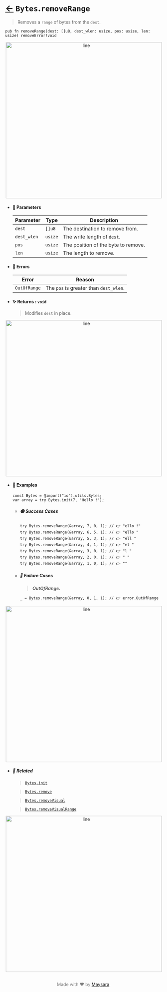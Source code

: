 # [←](../Bytes.md) `Bytes`.`removeRange`

> Removes a `range` of bytes from the `dest`.

```zig
pub fn removeRange(dest: []u8, dest_wlen: usize, pos: usize, len: usize) removeError!void
```


<div align="center">
<img src="https://raw.githubusercontent.com/maysara-elshewehy/io-bench/refs/heads/main/dist/img/md/line.png" alt="line" style="width:500px;"/>
</div>

- #### 🧩 Parameters

    | Parameter   | Type    | Description                         |
    | ----------- | ------- | ----------------------------------- |
    | `dest`      | `[]u8`  | The destination to remove from.     |
    | `dest_wlen` | `usize` | The write length of `dest`.         |
    | `pos`       | `usize` | The position of the byte to remove. |
    | `len`       | `usize` | The length to remove.               |

- #### 🚫 Errors

    | Error        | Reason                                 |
    | ------------ | -------------------------------------- |
    | `OutOfRange` | The `pos` is greater than `dest_wlen`. |

- #### ✨ Returns : `void`

    > Modifies `dest` in place.

<div align="center">
<img src="https://raw.githubusercontent.com/maysara-elshewehy/io-bench/refs/heads/main/dist/img/md/line.png" alt="line" style="width:500px;"/>
</div>

- #### 🧪 Examples

    ```zig
    const Bytes = @import("io").utils.Bytes;
    var array = try Bytes.init(7, "Hello !");
    ```

    - ##### 🟢 Success Cases

        ```zig
        try Bytes.removeRange(&array, 7, 0, 1); // 👉 "ello !"
        try Bytes.removeRange(&array, 6, 5, 1); // 👉 "ello "
        try Bytes.removeRange(&array, 5, 3, 1); // 👉 "ell "
        try Bytes.removeRange(&array, 4, 1, 1); // 👉 "el "
        try Bytes.removeRange(&array, 3, 0, 1); // 👉 "l "
        try Bytes.removeRange(&array, 2, 0, 1); // 👉 " "
        try Bytes.removeRange(&array, 1, 0, 1); // 👉 ""
        ```

    - ##### 🔴 Failure Cases

        > **_OutOfRange._**

        ```zig
        _ = Bytes.removeRange(&array, 0, 1, 1); // 👉 error.OutOfRange
        ```

<div align="center">
<img src="https://raw.githubusercontent.com/maysara-elshewehy/io-bench/refs/heads/main/dist/img/md/line.png" alt="line" style="width:500px;"/>
</div>

- ##### 🔗 Related

  > [`Bytes.init`](./init.md)

  > [`Bytes.remove`](./remove.md)

  > [`Bytes.removeVisual`](./removeVisual.md)

  > [`Bytes.removeVisualRange`](./removeVisualRange.md)

<div align="center">
<img src="https://raw.githubusercontent.com/maysara-elshewehy/io-bench/refs/heads/main/dist/img/md/line.png" alt="line" style="width:500px;"/>
</div>

<p align="center" style="color:grey;"><br />Made with ❤️ by <a href="http://github.com/maysara-elshewehy" target="blank">Maysara</a>.</p>